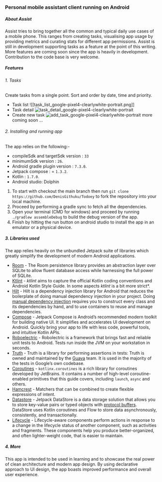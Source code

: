 ### Personal mobile assistant client running on Android
##### About Assist
Assist tries to bring together all the common and typical daily use cases of a mobile phone. This ranges from creating tasks, visualising app usage by providing metrics and curating stats for different app permissions. Assist is still in development supporting tasks as a feature at the point of this writing. More features are coming soon since the app is heavily in development. Contribution to the code base is very welcome.

##### Features
###### 1. Tasks
Create tasks from a single point. Sort and order by date, time and priority.
* Task list
	![[task_list_google-pixel4-clearlywhite-portrait.png]]
* Task detail 
![task_detail_google-pixel4-clearlywhite-portrait](https://user-images.githubusercontent.com/47632042/209699080-b79a1897-8324-409c-bd6a-cbcf4d45ad52.png)
* Create new task
![add_task_google-pixel4-clearlywhite-portrait](https://user-images.githubusercontent.com/47632042/209699170-169b7fa4-8b03-483c-8b7e-9dae0a487eae.png)
more coming soon ...
###### 2. Installing and running app
The app relies on the following:-
* compileSdk and targetSdk version :  `33`
* minimumSdk version : `26`. 
* Android gradle plugin version : `7.3.0`. 
* Jetpack compose : = `1.3.2`.
* Kotlin : `1.7.0`.
* Android studio: Dolphin
1. To start with checkout the main branch then run `git clone https://github.com/DenisGithuku/Todoey` to fork the repository into your local machine. 
2. Proceed by performing a gradle sync to fetch all the dependencies. 
3. Open your terminal (CMD for windows) and proceed by running `./gradlew assembleDebug` to build the debug version of the app.
4. Finish by hitting the run button on android studio to install the app in an emulator or a physical device.

##### 3. Libraries used
The app relies heavily on the unbundled Jetpack suite of libraries which greatly simplify the development of modern Android applications.
* [Room](https://developer.android.com/training/data-storage/room) - The Room persistence library provides an abstraction layer over SQLite to allow fluent database access while harnessing the full power of SQLite.
* [Ktlint](https://pinterest.github.io/ktlint/) - _ktlint_ aims to capture the official Kotlin coding conventions and Android Kotlin Style Guide. In some aspects _ktlint_ is a bit more strict*.
* [Hilt](https://developer.android.com/training/dependency-injection/hilt-android) - Hilt is a dependency injection library for Android that reduces the boilerplate of doing manual dependency injection in your project. Doing [manual dependency injection](https://developer.android.com/training/dependency-injection/manual) requires you to construct every class and its dependencies by hand, and to use containers to reuse and manage dependencies.
* [Compose](https://developer.android.com/jetpack/compose) - Jetpack Compose is Android’s recommended modern toolkit for building native UI. It simplifies and accelerates UI development on Android. Quickly bring your app to life with less code, powerful tools, and intuitive Kotlin APIs.
* [Roboelectric](https://robolectric.org/) - Robolectric is a framework that brings fast and reliable unit tests to Android. Tests run inside the JVM on your workstation in seconds.
* [Truth](https://truth.dev/) - Truth is a library for performing assertions in tests: Truth is owned and maintained by the [Guava](http://github.com/google/guava) team. It is used in the majority of the tests in Google’s own codebase.
* [Coroutines](https://kotlinlang.org/docs/coroutines-overview.html) - `kotlinx.coroutines` is a rich library for coroutines developed by JetBrains. It contains a number of high-level coroutine-enabled primitives that this guide covers, including `launch`, `async` and others.
* [Hamcrest](https://hamcrest.org/) -  Matchers that can be combined to create flexible expressions of intent.
* [Datastore](https://developer.android.com/topic/libraries/architecture/datastore) - Jetpack DataStore is a data storage solution that allows you to store key-value pairs or typed objects with [protocol buffers](https://developers.google.com/protocol-buffers). DataStore uses Kotlin coroutines and Flow to store data asynchronously, consistently, and transactionally.
* [Lifecycle](https://developer.android.com/topic/libraries/architecture/lifecycle) - Lifecycle-aware components perform actions in response to a change in the lifecycle status of another component, such as activities and fragments. These components help you produce better-organized, and often lighter-weight code, that is easier to maintain.

##### 4. More 
This app is intended to be used in learning and to showcase the real power of clean architecture and modern app design. By using declarative approach to UI design, the app boasts improved performance and overall user experience. 
